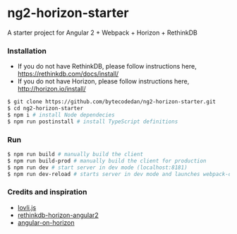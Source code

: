 # ng2-horizon-starter
A starter project for Angular 2 + Webpack + Horizon + RethinkDB

### Installation
* If you do not have RethinkDB, please follow instructions here, https://rethinkdb.com/docs/install/
* If you do not have Horizon, please follow instructions here, http://horizon.io/install/

``` bash
$ git clone https://github.com/bytecodedan/ng2-horizon-starter.git
$ cd ng2-horizon-starter
$ npm i # install Node dependecies
$ npm run postinstall # install TypeScript definitions
```

### Run
``` bash
$ npm run build # manually build the client 
$ npm run build-prod # manually build the client for production 
$ npm run dev # start server in dev mode (localhost:8181)
$ npm run dev-reload # starts server in dev mode and launches webpack-dev-server (live reload on localhost:8282)
```

### Credits and inspiration
* [lovli.js](https://github.com/flipace/lovli.js)
* [rethinkdb-horizon-angular2](https://github.com/yagoferrer/rethinkdb-horizon-angular2)
* [angular-on-horizon](https://github.com/otodockal/angular-on-horizon)